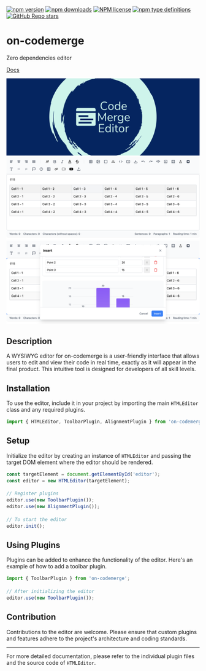 [![npm version](https://badge.fury.io/js/on-codemerge.svg)](https://badge.fury.io/js/on-codemerge)
[![npm downloads](https://img.shields.io/npm/dw/on-codemerge)](https://badge.fury.io/js/on-codemerge)
[![NPM license](https://img.shields.io/npm/l/on-codemerge)](https://github.com/on-org/on-codemerge/blob/master/LICENSE)
[![npm type definitions](https://img.shields.io/npm/types/on-codemerge)](https://github.com/on-org/on-codemerge)
[![GitHub Repo stars](https://img.shields.io/github/stars/s00d/on-codemerge?style=social)](https://github.com/s00d/on-codemerge)

# on-codemerge

Zero dependencies editor

[Docs](https://s00d.github.io/on-codemerge/)

<img src="https://github.com/s00d/on-codemerge/blob/main/branding/repository-open-graph-template_long.png?raw=true" alt="logo">
<img src="https://github.com/s00d/on-codemerge/blob/main/branding/Screenshot1.png?raw=true" alt="logo">
<img src="https://github.com/s00d/on-codemerge/blob/main/branding/Screenshot2.png?raw=true" alt="logo">

## Description

A WYSIWYG editor for on-codemerge is a user-friendly interface that allows users to edit and view their code in real time, exactly as it will appear in the final product. This intuitive tool is designed for developers of all skill levels.

## Installation

To use the editor, include it in your project by importing the main `HTMLEditor` class and any required plugins.

```javascript
import { HTMLEditor, ToolbarPlugin, AlignmentPlugin } from 'on-codemerge';
```

## Setup

Initialize the editor by creating an instance of `HTMLEditor` and passing the target DOM element where the editor should be rendered.

```javascript
const targetElement = document.getElementById('editor');
const editor = new HTMLEditor(targetElement);

// Register plugins
editor.use(new ToolbarPlugin());
editor.use(new AlignmentPlugin());

// To start the editor
editor.init();
```

## Using Plugins

Plugins can be added to enhance the functionality of the editor. Here's an example of how to add a toolbar plugin.

```javascript
import { ToolbarPlugin } from 'on-codemerge';

// After initializing the editor
editor.use(new ToolbarPlugin());
```

## Contribution

Contributions to the editor are welcome. Please ensure that custom plugins and features adhere to the project's architecture and coding standards.

---

For more detailed documentation, please refer to the individual plugin files and the source code of `HTMLEditor`.
